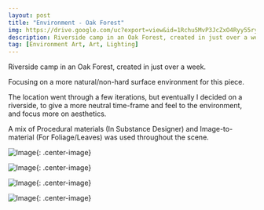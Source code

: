 ```yaml
---
layout: post
title: "Environment - Oak Forest"
img: https://drive.google.com/uc?export=view&id=1Rchu5MvP3JcZxO4Ryy55ryAQGZwgC3Ta # Add image post (optional)
description: Riverside camp in an Oak Forest, created in just over a week. Focusing on a more natural/non-hard surface environment for this piece.
tag: [Environment Art, Art, Lighting]
---
```

Riverside camp in an Oak Forest, created in just over a week. 

Focusing on a more natural/non-hard surface environment for this piece.

The location went through a few iterations, but eventually I decided on a riverside, to give a more neutral time-frame and feel to the environment, and focus more on aesthetics.

A mix of Procedural materials (In Substance Designer) and Image-to-material (For Foliage/Leaves) was used throughout the scene.

![Image](https://drive.google.com/uc?export=view&id=1uOWAVQp9PHhU1G9dLHbM2bwp-lXYvNFy){: .center-image}

![Image](https://drive.google.com/uc?export=view&id=1JTHENdZhPH4qnLoqmlNTVqxWhoVj2D_5){: .center-image}

![Image](https://drive.google.com/uc?export=view&id=1PLmaDxVtnSbfarBSXiNMXU-DpFYr3oQN){: .center-image}

![Image](https://drive.google.com/uc?export=view&id=17kwJOEzNhQiDWK61GuNr6sCex6RUCG__){: .center-image}